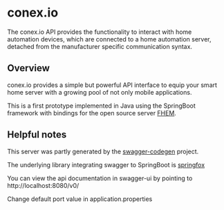 # conex.io

The conex.io API provides the functionality to interact with home automation devices, which are connected to a home automation server, detached from the manufacturer specific communication syntax.

## Overview  

conex.io provides a simple but powerful API interface to equip your smart home server with a growing pool of not only mobile applications.

This is a first prototype implemented in Java using the SpringBoot framework with bindings for the open source server [FHEM](https://fhem.de/).

## Helpful notes

This server was partly generated by the [swagger-codegen](https://github.com/swagger-api/swagger-codegen) project. 

The underlying library integrating swagger to SpringBoot is [springfox](https://github.com/springfox/springfox)  

You can view the api documentation in swagger-ui by pointing to  
http://localhost:8080/v0/

Change default port value in application.properties

